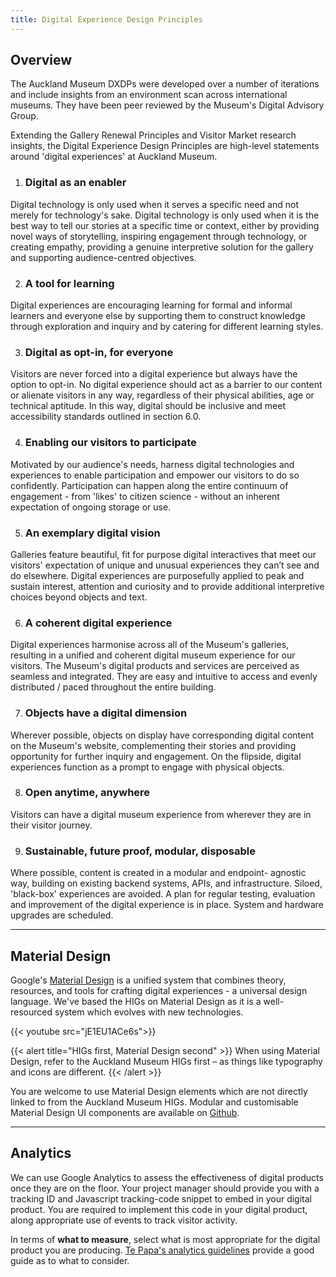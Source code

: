 ```yaml
---
title: Digital Experience Design Principles
---
```


## Overview

The Auckland Museum DXDPs were developed over a number of iterations and include insights from an environment scan across international museums. They have been peer reviewed by the Museum's Digital Advisory Group.

Extending the Gallery Renewal Principles and Visitor Market research insights, the Digital Experience Design Principles are high-level statements around 'digital experiences' at Auckland Museum.


1. ### Digital as an enabler
Digital technology is only used when it serves a specific need and not merely for technology's sake. Digital technology is only used when it is the best way to tell our stories at a specific time or context, either by providing novel ways of storytelling, inspiring engagement through technology, or creating empathy, providing a genuine interpretive solution for the gallery and supporting audience-centred objectives.

2. ### A tool for learning
Digital experiences are encouraging learning for formal and informal learners and everyone else by supporting them to construct knowledge through exploration and inquiry and by catering for different learning styles.

3. ### Digital as opt-in, for everyone
Visitors are never forced into a digital experience but always have the option to opt-in. No digital experience should act as a barrier to our content or alienate visitors in any way, regardless of their physical abilities, age or technical aptitude. In this way, digital should be inclusive and meet accessibility standards outlined in section 6.0.

4. ### Enabling our visitors to participate
Motivated by our audience's needs, harness digital technologies and experiences to enable participation and empower our visitors to do so confidently. Participation can happen along the entire continuum of engagement - from 'likes' to citizen science - without an inherent expectation of ongoing storage or use.

5. ### An exemplary digital vision
Galleries feature beautiful, fit for purpose digital interactives that meet our visitors' expectation of unique and unusual experiences they can’t see and do elsewhere. Digital experiences are purposefully applied to peak and sustain interest, attention and curiosity and to provide additional interpretive choices beyond objects and text.

6. ### A coherent digital experience
Digital experiences harmonise across all of the Museum's galleries, resulting in a unified and coherent digital museum experience for our visitors. The Museum's digital products and services are perceived as seamless and integrated. They are easy and intuitive to access and evenly distributed / paced throughout the entire building.

7. ### Objects have a digital dimension
Wherever possible, objects on display have corresponding digital content on the Museum's website, complementing their stories and providing opportunity for further inquiry and engagement. On the flipside, digital experiences function as a prompt to engage with physical objects.

8. ### Open anytime, anywhere
Visitors can have a digital museum experience from wherever they are in their visitor journey.

9. ### Sustainable, future proof, modular, disposable
Where possible, content is created in a modular and endpoint- agnostic way, building on existing backend systems, APIs, and infrastructure. Siloed, 'black-box' experiences are avoided. A plan for regular testing, evaluation and improvement of the digital experience is in place. System and hardware upgrades are scheduled.

---

## Material Design

Google's [Material Design](https://material.io/) is a unified system that combines theory, resources, and tools for crafting digital experiences - a universal design language. We've based the HIGs on Material Design as it is a well-resourced system which evolves with new technologies.

{{< youtube src="jE1EU1ACe6s">}}

{{< alert title="HIGs first, Material Design second" >}}
When using Material Design, refer to the Auckland Museum HIGs first – as things like typography and icons are different.
{{< /alert >}}

You are welcome to use Material Design elements which are not directly linked to from the Auckland Museum HIGs. Modular and customisable Material Design UI components are available on [Github](https://github.com/material-components).

---

## Analytics

We can use Google Analytics to assess the effectiveness of digital products once they are on the floor. Your project manager should provide you with a tracking ID and Javascript tracking-code snippet to embed in your digital product. You are required to implement this code in your digital product, along appropriate use of events to track visitor activity. <!-- Refer to the 'Virtual pageviews and events' section in the [Auckland Museum (web) analytics guidelines](http://www.aucklandmuseum.com/toolkit/google-analytics-tips). !-->

In terms of **what to measure**, select what is most appropriate for the digital product you are producing. [Te Papa's analytics guidelines](https://te-papa.github.io/_pages/foundations/analytics/) provide a good guide as to what to consider.